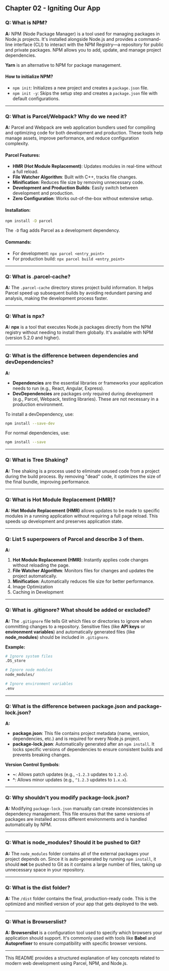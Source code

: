 

## Chapter 02 - Igniting Our App  

### Q: What is NPM?

**A:** NPM (Node Package Manager) is a tool used for managing packages in Node.js projects. It's installed alongside Node.js and provides a command-line interface (CLI) to interact with the NPM Registry—a repository for public and private packages. NPM allows you to add, update, and manage project dependencies.

**Yarn** is an alternative to NPM for package management.

#### How to initialize NPM?

- `npm init`: Initializes a new project and creates a `package.json` file.
- `npm init -y`: Skips the setup step and creates a `package.json` file with default configurations.

---

### Q: What is Parcel/Webpack? Why do we need it?

**A:** Parcel and Webpack are web application bundlers used for compiling and optimizing code for both development and production. These tools help manage assets, improve performance, and reduce configuration complexity.

#### Parcel Features:
- **HMR (Hot Module Replacement)**: Updates modules in real-time without a full reload.
- **File Watcher Algorithm**: Built with C++, tracks file changes.
- **Minification**: Reduces file size by removing unnecessary code.
- **Development and Production Builds**: Easily switch between development and production.
- **Zero Configuration**: Works out-of-the-box without extensive setup.

#### Installation:
```bash
npm install -D parcel
```
The `-D` flag adds Parcel as a development dependency.

#### Commands:
- For development: `npx parcel <entry_point>`
- For production build: `npx parcel build <entry_point>`

---

### Q: What is .parcel-cache?

**A:** The `.parcel-cache` directory stores project build information. It helps Parcel speed up subsequent builds by avoiding redundant parsing and analysis, making the development process faster.

---

### Q: What is npx?

**A:** **npx** is a tool that executes Node.js packages directly from the NPM registry without needing to install them globally. It's available with NPM (version 5.2.0 and higher).

---

### Q: What is the difference between dependencies and devDependencies?

**A:** 
- **Dependencies** are the essential libraries or frameworks your application needs to run (e.g., React, Angular, Express).
- **DevDependencies** are packages only required during development (e.g., Parcel, Webpack, testing libraries). These are not necessary in a production environment.

To install a devDependency, use:
```bash
npm install --save-dev
```

For normal dependencies, use:
```bash
npm install --save
```

---

### Q: What is Tree Shaking?

**A:** Tree shaking is a process used to eliminate unused code from a project during the build process. By removing "dead" code, it optimizes the size of the final bundle, improving performance.

---

### Q: What is Hot Module Replacement (HMR)?

**A:** **Hot Module Replacement (HMR)** allows updates to be made to specific modules in a running application without requiring a full page reload. This speeds up development and preserves application state.

---

### Q: List 5 superpowers of Parcel and describe 3 of them.

**A:**
1. **Hot Module Replacement (HMR)**: Instantly applies code changes without reloading the page.
2. **File Watcher Algorithm**: Monitors files for changes and updates the project automatically.
3. **Minification**: Automatically reduces file size for better performance.
4. Image Optimization
5. Caching in Development

---

### Q: What is .gitignore? What should be added or excluded?

**A:** The `.gitignore` file tells Git which files or directories to ignore when committing changes to a repository. Sensitive files (like **API keys** or **environment variables**) and automatically generated files (like **node_modules**) should be included in `.gitignore`.

**Example:**
```bash
# Ignore system files
.DS_store

# Ignore node modules
node_modules/

# Ignore environment variables
.env
```

---

### Q: What is the difference between package.json and package-lock.json?

**A:**
- **package.json**: This file contains project metadata (name, version, dependencies, etc.) and is required for every Node.js project.
- **package-lock.json**: Automatically generated after an `npm install`. It locks specific versions of dependencies to ensure consistent builds and prevents breaking changes.

**Version Control Symbols**:
- **~**: Allows patch updates (e.g., `~1.2.3` updates to `1.2.x`).
- **^**: Allows minor updates (e.g., `^1.2.3` updates to `1.x.x`).

---

### Q: Why shouldn't you modify package-lock.json?

**A:** Modifying `package-lock.json` manually can create inconsistencies in dependency management. This file ensures that the same versions of packages are installed across different environments and is handled automatically by NPM.

---

### Q: What is node_modules? Should it be pushed to Git?

**A:** The `node_modules` folder contains all of the external packages your project depends on. Since it is auto-generated by running `npm install`, it should **not** be pushed to Git as it contains a large number of files, taking up unnecessary space in your repository.

---

### Q: What is the dist folder?

**A:** The `/dist` folder contains the final, production-ready code. This is the optimized and minified version of your app that gets deployed to the web.

---

### Q: What is Browserslist?

**A:** **Browserslist** is a configuration tool used to specify which browsers your application should support. It's commonly used with tools like **Babel** and **Autoprefixer** to ensure compatibility with specific browser versions.

---

This README provides a structured explanation of key concepts related to modern web development using Parcel, NPM, and Node.js.
